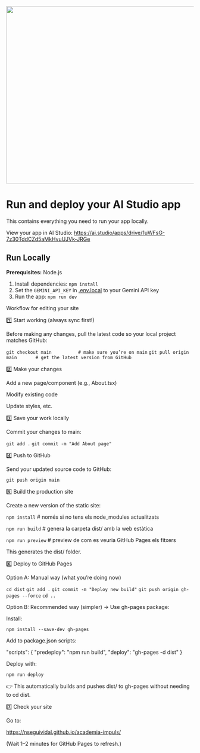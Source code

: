 <div align="center">
<img width="1200" height="475" alt="GHBanner" src="https://github.com/user-attachments/assets/0aa67016-6eaf-458a-adb2-6e31a0763ed6" />
</div>

# Run and deploy your AI Studio app

This contains everything you need to run your app locally.

View your app in AI Studio: https://ai.studio/apps/drive/1uWFsG-7z30TddCZd5aMkHvuUJVk-JRGe

## Run Locally

**Prerequisites:**  Node.js


1. Install dependencies:
   `npm install`
2. Set the `GEMINI_API_KEY` in [.env.local](.env.local) to your Gemini API key
3. Run the app:
   `npm run dev`




Workflow for editing your site

1️⃣ Start working (always sync first!)

Before making any changes, pull the latest code so your local project matches GitHub:

`git checkout main          # make sure you’re on main`
`git pull origin main       # get the latest version from GitHub`

2️⃣ Make your changes

Add a new page/component (e.g., About.tsx)

Modify existing code

Update styles, etc.

3️⃣ Save your work locally

Commit your changes to main:

`git add .`
`git commit -m "Add About page"`

4️⃣ Push to GitHub

Send your updated source code to GitHub:

`git push origin main`

5️⃣ Build the production site

Create a new version of the static site:

`npm install`      # només si no tens els node_modules actualitzats

`npm run build`   # genera la carpeta dist/ amb la web estàtica

`npm run preview` # preview de com es veuria GitHub Pages els fitxers 


This generates the dist/ folder.

6️⃣ Deploy to GitHub Pages

Option A: Manual way (what you’re doing now)

`cd dist`
`git add .`
`git commit -m "Deploy new build"`
`git push origin gh-pages --force`
`cd ..`


Option B: Recommended way (simpler) → Use gh-pages package:

Install:

`npm install --save-dev gh-pages`


Add to package.json scripts:

"scripts": {
  "predeploy": "npm run build",
  "deploy": "gh-pages -d dist"
}


Deploy with:

`npm run deploy`


👉 This automatically builds and pushes dist/ to gh-pages without needing to cd dist.

7️⃣ Check your site

Go to:

https://nseguividal.github.io/academia-impuls/


(Wait 1–2 minutes for GitHub Pages to refresh.)
